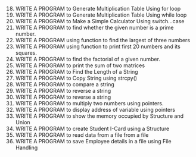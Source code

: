 18.  WRITE A PROGRAM to Generate Multiplication Table Using for loop 
19.  WRITE A PROGRAM to Generate Multiplication Table Using while loop 
20.  WRITE A PROGRAM to Make a Simple Calculator Using switch...case 
21.  WRITE A PROGRAM to find whether the given number is a prime number. 
22.  WRITE A PROGRAM using function to find the largest of three numbers 
23.  WRITE A PROGRAM using function to print first 20 numbers and its squares. 
24.  WRITE A PROGRAM to find the factorial of a given number. 
25.  WRITE A PROGRAM to print the sum of two matrices 
26.  WRITE A PROGRAM to Find the Length of a String 
27.  WRITE A PROGRAM to Copy String using strcpy() 
28.  WRITE A PROGRAM to compare a string 
29.  WRITE A PROGRAM to reverse a string 
30.  WRITE A PROGRAM to reverse a string 
31.  WRITE A PROGRAM to multiply two numbers using pointers. 
32.  WRITE A PROGRAM to display address of variable using pointers 
33.  WRITE A PROGRAM to show the memory occupied by Structure and Union 
34.  WRITE A PROGRAM to create Student I-Card using a Structure 
35.  WRITE A PROGRAM to read data from a file from a file 
36.  WRITE A PROGRAM to save Employee details in a file using File Handling
